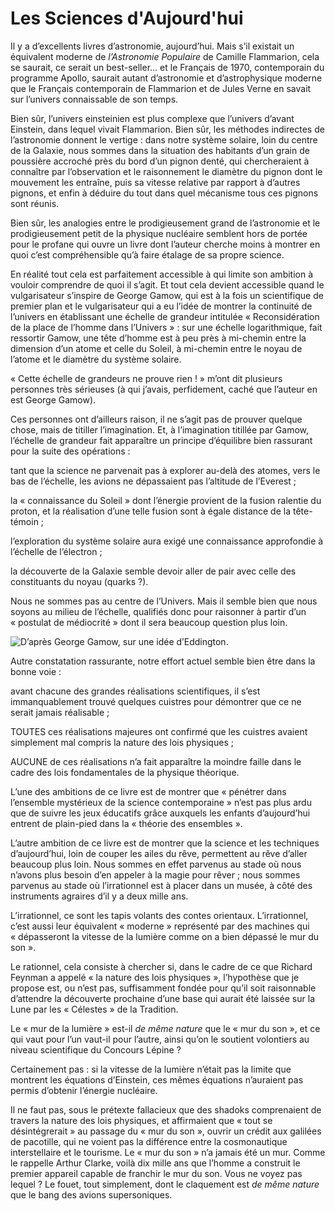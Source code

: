 # Les Sciences d'Aujourd'hui

Il y a d’excellents livres d’astronomie, aujourd’hui. Mais s’il existait un équivalent moderne de *l’Astronomie Populaire* de Camille Flammarion, cela se saurait, ce serait un best-seller... et le Français de 1970, contemporain du programme Apollo, saurait autant d’astronomie et d’astrophysique moderne que le Français contemporain de Flammarion et de Jules Verne en savait sur l’univers connaissable de son temps.

Bien sûr, l’univers einsteinien est plus complexe que l’univers d’avant Einstein, dans lequel vivait Flammarion. Bien sûr, les méthodes indirectes de l’astronomie donnent le vertige : dans notre système solaire, loin du centre de la Galaxie, nous sommes dans la situation des habitants d’un grain de poussière accroché près du bord d’un pignon denté, qui chercheraient à connaître par l’observation et le raisonnement le diamètre du pignon dont le mouvement les entraîne, puis sa vitesse relative par rapport à d’autres pignons, et enfin à déduire du tout dans quel mécanisme tous ces pignons sont réunis.

Bien sûr, les analogies entre le prodigieusement grand de l’astronomie et le prodigieusement petit de la physique nucléaire semblent hors de portée pour le profane qui ouvre un livre dont l’auteur cherche moins à montrer en quoi c’est compréhensible qu’à faire étalage de sa propre science.

En réalité tout cela est parfaitement accessible à qui <span id="e9782221228517_c01-st1.xhtml#page-31"></span>limite son ambition à vouloir comprendre de quoi il s’agit. Et tout cela devient accessible quand le vulgarisateur s’inspire de George Gamow, qui est à la fois un scientifique de premier plan et le vulgarisateur qui a eu l’idée de montrer la continuité de l’univers en établissant une échelle de grandeur intitulée « Reconsidération de la place de l’homme dans l’Univers » : sur une échelle logarithmique, fait ressortir Gamow, une tête d’homme est à peu près à mi-chemin entre la dimension d’un atome et celle du Soleil, à mi-chemin entre le noyau de l’atome et le diamètre du système solaire.

« Cette échelle de grandeurs ne prouve rien ! » m’ont dit plusieurs personnes très sérieuses (à qui j’avais, perfidement, caché que l’auteur en est George Gamow).

Ces personnes ont d’ailleurs raison, il ne s’agit pas de prouver quelque chose, mais de titiller l’imagination. Et, à l’imagination titillée par Gamow, l’échelle de grandeur fait apparaître un principe d’équilibre bien rassurant pour la suite des opérations :

tant que la science ne parvenait pas à explorer au-delà des atomes, vers le bas de l’échelle, les avions ne dépassaient pas l’altitude de l’Everest ;

la « connaissance du Soleil » dont l’énergie provient de la fusion ralentie du proton, et la réalisation d’une telle fusion sont à égale distance de la tête-témoin ;

l’exploration du système solaire aura exigé une connaissance approfondie à l’échelle de l’électron ;

la découverte de la Galaxie semble devoir aller de pair avec celle des constituants du noyau (quarks ?).

Nous ne sommes pas au centre de l’Univers. Mais il semble bien que nous soyons au milieu de l’échelle, qualifiés donc pour raisonner à partir d’un « postulat de médiocrité » dont il sera beaucoup question plus loin. <span id="e9782221228517_c01-st1.xhtml#page-32"></span>

![*D’après George Gamow, sur une idée d’Eddington.*](media/images/e9782221228517_i0004.jpg)

<span id="e9782221228517_c01-st1.xhtml#page-33"></span>

Autre constatation rassurante, notre effort actuel semble bien être dans la bonne voie :

avant chacune des grandes réalisations scientifiques, il s’est immanquablement trouvé quelques cuistres pour démontrer que ce ne serait jamais réalisable ;

TOUTES ces réalisations majeures ont confirmé que les cuistres avaient simplement mal compris la nature des lois physiques ;

AUCUNE de ces réalisations n’a fait apparaître la moindre faille dans le cadre des lois fondamentales de la physique théorique.

L’une des ambitions de ce livre est de montrer que « pénétrer dans l’ensemble mystérieux de la science contemporaine » n’est pas plus ardu que de suivre les jeux éducatifs grâce auxquels les enfants d’aujourd’hui entrent de plain-pied dans la « théorie des ensembles ».

L’autre ambition de ce livre est de montrer que la science et les techniques d’aujourd’hui, loin de couper les ailes du rêve, permettent au rêve d’aller beaucoup plus loin. Nous sommes en effet parvenus au stade où nous n’avons plus besoin d’en appeler à la magie pour rêver ; nous sommes parvenus au stade où l’irrationnel est à placer dans un musée, à côté des instruments agraires d’il y a deux mille ans.

L’irrationnel, ce sont les tapis volants des contes orientaux. L’irrationnel, c’est aussi leur équivalent « moderne » représenté par des machines qui « dépasseront la vitesse de la lumière comme on a bien dépassé le mur du son ».

Le rationnel, cela consiste à chercher si, dans le cadre de ce que Richard Feynman a appelé « la nature des lois physiques », l’hypothèse que je propose est, ou n’est pas, suffisamment fondée pour qu’il soit raisonnable d’attendre la découverte prochaine d’une base qui aurait été laissée sur la Lune par les « Célestes » de la Tradition.

<span id="e9782221228517_c01-st1.xhtml#page-34"></span>

Le « mur de la lumière » est-il *de même nature* que le « mur du son », et ce qui vaut pour l’un vaut-il pour l’autre, ainsi qu’on le soutient volontiers au niveau scientifique du Concours Lépine ?

Certainement pas : si la vitesse de la lumière n’était pas la limite que montrent les équations d’Einstein, ces mêmes équations n’auraient pas permis d’obtenir l’énergie nucléaire.

Il ne faut pas, sous le prétexte fallacieux que des shadoks comprenaient de travers la nature des lois physiques, et affirmaient que « tout se désintégrerait » au passage du « mur du son », ouvrir un crédit aux galilées de pacotille, qui ne voient pas la différence entre la cosmonautique interstellaire et le tourisme. Le « mur du son » n’a jamais été un mur. Comme le rappelle Arthur Clarke, voilà dix mille ans que l’homme a construit le premier appareil capable de franchir le mur du son. Vous ne voyez pas lequel ? Le fouet, tout simplement, dont le claquement est *de même nature* que le bang des avions supersoniques.

<span id="e9782221228517_c01-st1.xhtml#title9"></span>
